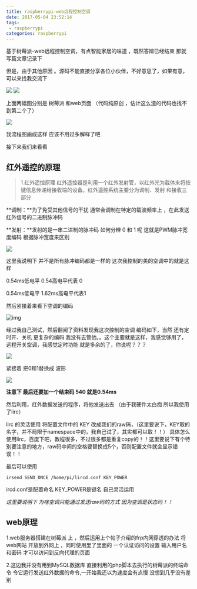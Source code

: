 ```yaml
---
title: raspberrypi-web远程控制空调
date: 2017-05-04 23:52:14
tags: 
 - raspberrypi
categories: raspberrypi
---
```


基于树莓派-web远程控制空调，有点智能家居的味道 ，既然答辩已经结束 那就写篇文章记录下

但是，由于其他原因 。源码不能直接分享各位小伙伴，不好意思了，如果有意，可以来找我交流下
<!-- more -->
![](https://ww1.sinaimg.cn/large/007i4MEmgy1g0wz68cspvj31h60yqqdv.jpg)
![](https://ww1.sinaimg.cn/large/007i4MEmgy1g0wz7wlelxj30ni15e0uc.jpg)

上面两幅图分别是 树莓派 和web页面 （代码纯原创 ，估计这么渣的代码也找不到第二个了）

![](https://ww1.sinaimg.cn/large/007i4MEmgy1g0wz8ffsk0j30xo0l2my5.jpg)

我流程图画成这样 应该不用过多解释了吧

接下来我们来看看

## 红外遥控的原理

> 1.红外遥控原理 红外遥控器是利用一个红外发射管，以红外光为载体来将按键信息传递给接收端的设备。红外遥控系统主要分为调制、发射 和接收三部分

**调制：**为了免受其他信号的干扰 通常会调制在特定的载波频率上 ，在此发送红外信号的二进制脉冲码

**发射：**发射的是一串二进制的脉冲码 如何分辨 0 和 1 呢 这就是PWM脉冲宽度编码 根据脉冲宽度来区别

![](https://ww1.sinaimg.cn/large/007i4MEmgy1g0wz8v4zvyj30zq0j8gmd.jpg)

这里我说明下 并不是所有脉冲编码都是一样的 这次我控制的美的空调中的就是这样

0.54ms低电平 0.54高电平代表 0

0.54ms低电平 1.62ms高电平代表1

然后紧接着来看下空调的编码

![img](https://isky0t.github.io/images/raspberrypi08.png)

经过我自己测试，然后翻阅了资料发现我这次控制的空调 编码如下，当然 还有定时开、关机 更复杂的编码 我没有去管他。。这个主要就是这样，我感觉够用了，远程开关空调，我感觉定时功能 就是多余的了，你说呢？？？

![](https://ww1.sinaimg.cn/large/007i4MEmgy1g0wz9mp9i8j317006kgm6.jpg)

紧接着 把0和1替换成 波形

![](https://ww1.sinaimg.cn/large/007i4MEmgy1g0wz9zz8xuj31rg0ie4a4.jpg)

**注意下 最后还要加一个结束码 540 就是0.54ms**

然后利用，红外数据发送的程序，将他发送出去 （由于我硬件太白痴 所以我使用了lirc）

lirc 的灵活使用 将配置文件中的 KEY 改成我们的raw码，（这里要说下，KEY取的名字，并不局限于namespace中的，我自己试了，其实都可以取！！） 具体怎么使用lirc，百度下吧，教程很多，不过很多都是重复copy的！！这里要说下有个特别要注意的地方，raw码中间的空格要替换成5个，否则配置文件就会显示错误！！

最后可以使用

```
irsend SEND_ONCE /home/pi/lircd.conf KEY_POWER
```



ircd.conf是配置命名 KEY_POWER是键名 自己灵活运用

*这里要说明下 为啥空调只能通过发送raw码的方式 因为空调是状态码！！*

## web原理

1.web服务器搭建在树莓派 上 ，然后运用上个帖子介绍的frp内网穿透的办法 将web网站 开放到外网上 ，同时使用里了里面的 一个认证访问的设置 输入用户名和密码 才可以访问到反向代理的页面

2.这边我并没有用到MySQL数据库 直接利用的php脚本去执行的树莓派的终端命令 令它运行发送红外数据的命令,一开始我还以为速度会有点慢 没想到几乎没有差别
